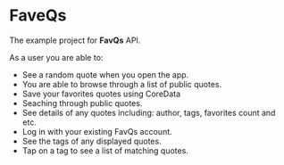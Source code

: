 # FaveQs
The example project for **FavQs** API.

As a user you are able to:
- See a random quote when you open the app.
- You are able to browse through a list of public quotes.
- Save your favorites quotes using CoreData
- Seaching through public quotes.
- See details of any quotes including: author, tags, favorites count and etc.
- Log in with your existing FavQs account.
- See the tags of any displayed quotes.
- Tap on a tag to see a list of matching quotes.
